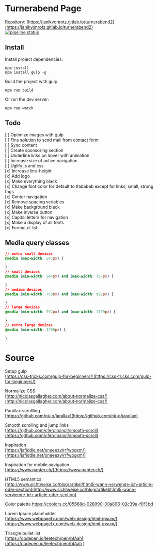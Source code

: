 # Turnerabend Page

Repsitory: [https://janikvonrotz.gitlab.io/turnerabend2](https://janikvonrotz.gitlab.io/turnerabend2)  
[![pipeline status](https://gitlab.com/janikvonrotz/turnerabend2/badges/master/pipeline.svg)](https://gitlab.com/janikvonrotz/turnerabend2/commits/master)

## Install

Install project dependencies:

    npm install
    npm install gulp -g

Build the project with gulp:

    npm run build

Or run the dev server:

    npm run watch

## Todo

[ ] Optimize images with gulp  
[ ] Fins solution to send mail from contact form  
[ ] Sync content  
[ ] Create sponsoring section  
[ ] Underline links on hover with animation  
[ ] Increase size of active navigation  
[ ] Uglify js and css  
[x] Increase line-height  
[x] Add logo  
[x] Make everything black  
[x] Change font color for default to #ababab except for links, small, strong tags  
[x] Center navigation  
[x] Remove spacing variables  
[x] Make background black  
[x] Make inverse button  
[x] Capital letters for navigation  
[x] Make a display of all fonts  
[x] Format ul list  

## Media query classes

```css
// extra small devices
@media (max-width: 543px) {

}
// small devices
@media (min-width: 544px) and (max-width: 767px) {

}
// medium devices
@media (min-width: 768px) and (max-width: 991px) {

}
// large devices
@media (min-width: 992px) and (max-width: 1199px) {

}
// extra large devices
@media (min-width: 1200px) {

}
```

# Source

Setup gulp  
[https://css-tricks.com/gulp-for-beginners/](https://css-tricks.com/gulp-for-beginners/)

Normalize CSS  
[http://nicolasgallagher.com/about-normalize-css/](http://nicolasgallagher.com/about-normalize-css/)

Parallax scrollling  
[https://github.com/nk-o/jarallax](https://github.com/nk-o/jarallax)

Smooth scrolling and jump links  
[https://github.com/cferdinandi/smooth-scroll](https://github.com/cferdinandi/smooth-scroll)

Inspiration  
[https://jsfiddle.net/oneeezy/rrfwogxm/](https://jsfiddle.net/oneeezy/rrfwogxm/)

Inspiration for mobile navigation  
[https://www.panter.ch/](https://www.panter.ch/)

HTML5 semantics  
[http://www.sichtweise.co/blog/artikel/html5-wann-verwende-ich-article-oder-section](http://www.sichtweise.co/blog/artikel/html5-wann-verwende-ich-article-oder-section)

Color palette  [https://coolors.co/05668d-028090-00a896-02c39a-f0f3bd
](https://coolors.co/05668d-028090-00a896-02c39a-f0f3bd
)

Lorem Ipsum placeholder  
[https://www.webpagefx.com/web-design/html-ipsum/](https://www.webpagefx.com/web-design/html-ipsum/)

Triangle bullet list  
[https://codepen.io/leetech/pen/bIAah](https://codepen.io/leetech/pen/bIAah )